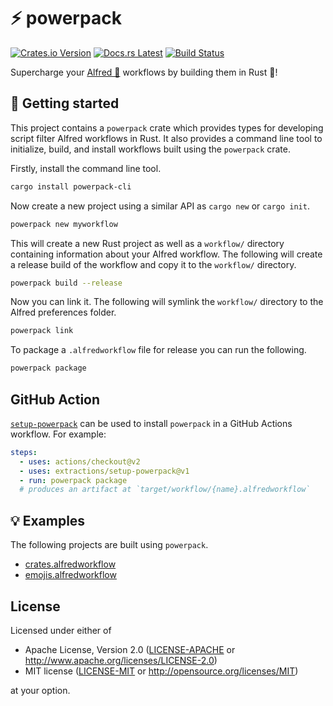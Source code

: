 # ⚡ powerpack

[![Crates.io Version](https://img.shields.io/crates/v/powerpack.svg)](https://crates.io/crates/powerpack)
[![Docs.rs Latest](https://img.shields.io/badge/docs.rs-latest-blue.svg)](https://docs.rs/powerpack)
[![Build Status](https://img.shields.io/github/workflow/status/rossmacarthur/powerpack/build/trunk)](https://github.com/rossmacarthur/powerpack/actions?query=workflow%3Abuild)

Supercharge your [Alfred 🎩][alfred] workflows by building them in Rust 🦀!

[alfred]: https://www.alfredapp.com

## 🚀 Getting started

This project contains a `powerpack` crate which provides types for developing
script filter Alfred workflows in Rust. It also provides a command line tool to
initialize, build, and install  workflows built using the `powerpack` crate.

Firstly, install the command line tool.
```sh
cargo install powerpack-cli
```

Now create a new project using a similar API as `cargo new` or `cargo init`.
```sh
powerpack new myworkflow
```

This will create a new Rust project as well as a `workflow/` directory
containing information about your Alfred workflow. The following will create
a release build of the workflow and copy it to the `workflow/` directory.
```sh
powerpack build --release
```

Now you can link it. The following will symlink the `workflow/` directory to
the Alfred preferences folder.
```sh
powerpack link
```

To package a `.alfredworkflow` file for release you can run the following.
```sh
powerpack package
```

## GitHub Action

[`setup-powerpack`][setup] can be used to install `powerpack` in a GitHub
Actions workflow. For example:
```yaml
steps:
  - uses: actions/checkout@v2
  - uses: extractions/setup-powerpack@v1
  - run: powerpack package
  # produces an artifact at `target/workflow/{name}.alfredworkflow`
```

[setup]: https://github.com/extractions/setup-powerpack

## 💡 Examples

The following projects are built using `powerpack`.

- [crates.alfredworkflow](https://github.com/rossmacarthur/crates.alfredworkflow)
- [emojis.alfredworkflow](https://github.com/rossmacarthur/emojis.alfredworkflow)

## License

Licensed under either of

- Apache License, Version 2.0 ([LICENSE-APACHE](LICENSE-APACHE) or
  http://www.apache.org/licenses/LICENSE-2.0)
- MIT license ([LICENSE-MIT](LICENSE-MIT) or http://opensource.org/licenses/MIT)

at your option.
